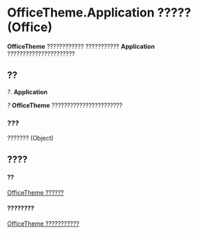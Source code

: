 
# OfficeTheme.Application ????? (Office)

 **OfficeTheme** ???????????? ??????????? **Application** ??????????????????????


## ??

 _?_. **Application**

 _?_ **OfficeTheme** ???????????????????????


### ???

??????? (Object)


## ????


#### ??


[OfficeTheme ??????](0cdffd48-30cb-b0e7-d9f6-a4c882f82c8a.md)
#### ????????


[OfficeTheme ???????????](http://msdn.microsoft.com/library/f905de10-b23d-638a-b170-34ba0bd03cf8%28Office.15%29.aspx)